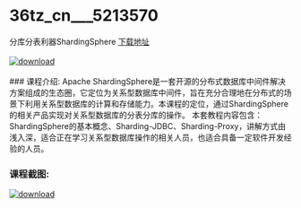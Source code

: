 # 36tz_cn___5213570
分库分表利器ShardingSphere
[下载地址](http://www.36tz.cn/article/5213570 "下载地址")
<br/></br>[![download](http://36tz.cn/muke_img/2020_06_12345-300x169.jpg "下载地址")](http://www.36tz.cn/article/5213570 "下载地址")
<br/></br>### 课程介绍:
Apache ShardingSphere是一套开源的分布式数据库中间件解决方案组成的生态圈，它定位为关系型数据库中间件，旨在充分合理地在分布式的场景下利用关系型数据库的计算和存储能力。本课程的定位，通过ShardingSphere的相关产品实现对关系型数据库的分表分库的操作。
本套教程内容包含：ShardingSphere的基本概念、Sharding-JDBC、Sharding-Proxy，讲解方式由浅入深，适合正在学习关系型数据库操作的相关人员，也适合具备一定软件开发经验的人员。

### 课程截图:
[![download](http://36tz.cn/muke_img/2020_06_2-5.png "下载地址")](http://www.36tz.cn/article/5213570 "下载地址")
